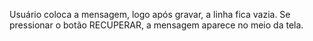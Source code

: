 Usuário coloca a mensagem, logo após gravar, a linha fica vazia. Se pressionar o botão RECUPERAR, a mensagem aparece no meio da tela.

